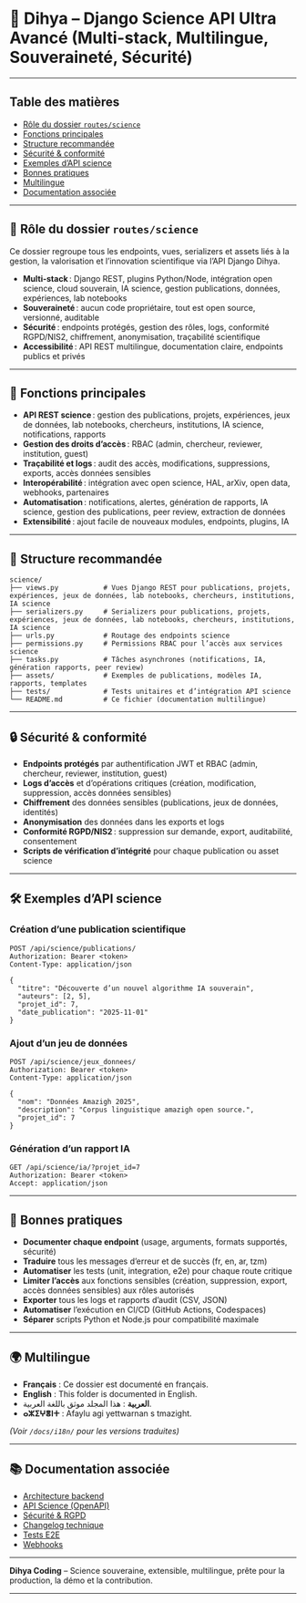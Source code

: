 # 🧬 Dihya – Django Science API Ultra Avancé (Multi-stack, Multilingue, Souveraineté, Sécurité)

---

## Table des matières

- [Rôle du dossier `routes/science`](#rôle-du-dossier-routesscience)
- [Fonctions principales](#fonctions-principales)
- [Structure recommandée](#structure-recommandée)
- [Sécurité & conformité](#sécurité--conformité)
- [Exemples d’API science](#exemples-dapi-science)
- [Bonnes pratiques](#bonnes-pratiques)
- [Multilingue](#multilingue)
- [Documentation associée](#documentation-associée)

---

## 🧬 Rôle du dossier `routes/science`

Ce dossier regroupe tous les endpoints, vues, serializers et assets liés à la gestion, la valorisation et l’innovation scientifique via l’API Django Dihya.

- **Multi-stack** : Django REST, plugins Python/Node, intégration open science, cloud souverain, IA science, gestion publications, données, expériences, lab notebooks
- **Souveraineté** : aucun code propriétaire, tout est open source, versionné, auditable
- **Sécurité** : endpoints protégés, gestion des rôles, logs, conformité RGPD/NIS2, chiffrement, anonymisation, traçabilité scientifique
- **Accessibilité** : API REST multilingue, documentation claire, endpoints publics et privés

---

## 🧠 Fonctions principales

- **API REST science** : gestion des publications, projets, expériences, jeux de données, lab notebooks, chercheurs, institutions, IA science, notifications, rapports
- **Gestion des droits d’accès** : RBAC (admin, chercheur, reviewer, institution, guest)
- **Traçabilité et logs** : audit des accès, modifications, suppressions, exports, accès données sensibles
- **Interopérabilité** : intégration avec open science, HAL, arXiv, open data, webhooks, partenaires
- **Automatisation** : notifications, alertes, génération de rapports, IA science, gestion des publications, peer review, extraction de données
- **Extensibilité** : ajout facile de nouveaux modules, endpoints, plugins, IA

---

## 📁 Structure recommandée

```
science/
├── views.py           # Vues Django REST pour publications, projets, expériences, jeux de données, lab notebooks, chercheurs, institutions, IA science
├── serializers.py     # Serializers pour publications, projets, expériences, jeux de données, lab notebooks, chercheurs, institutions, IA science
├── urls.py            # Routage des endpoints science
├── permissions.py     # Permissions RBAC pour l’accès aux services science
├── tasks.py           # Tâches asynchrones (notifications, IA, génération rapports, peer review)
├── assets/            # Exemples de publications, modèles IA, rapports, templates
├── tests/             # Tests unitaires et d’intégration API science
└── README.md          # Ce fichier (documentation multilingue)
```

---

## 🔒 Sécurité & conformité

- **Endpoints protégés** par authentification JWT et RBAC (admin, chercheur, reviewer, institution, guest)
- **Logs d’accès** et d’opérations critiques (création, modification, suppression, accès données sensibles)
- **Chiffrement** des données sensibles (publications, jeux de données, identités)
- **Anonymisation** des données dans les exports et logs
- **Conformité RGPD/NIS2** : suppression sur demande, export, auditabilité, consentement
- **Scripts de vérification d’intégrité** pour chaque publication ou asset science

---

## 🛠️ Exemples d’API science

### Création d’une publication scientifique

```http
POST /api/science/publications/
Authorization: Bearer <token>
Content-Type: application/json

{
  "titre": "Découverte d’un nouvel algorithme IA souverain",
  "auteurs": [2, 5],
  "projet_id": 7,
  "date_publication": "2025-11-01"
}
```

### Ajout d’un jeu de données

```http
POST /api/science/jeux_donnees/
Authorization: Bearer <token>
Content-Type: application/json

{
  "nom": "Données Amazigh 2025",
  "description": "Corpus linguistique amazigh open source.",
  "projet_id": 7
}
```

### Génération d’un rapport IA

```http
GET /api/science/ia/?projet_id=7
Authorization: Bearer <token>
Accept: application/json
```

---

## 📝 Bonnes pratiques

- **Documenter chaque endpoint** (usage, arguments, formats supportés, sécurité)
- **Traduire** tous les messages d’erreur et de succès (fr, en, ar, tzm)
- **Automatiser** les tests (unit, integration, e2e) pour chaque route critique
- **Limiter l’accès** aux fonctions sensibles (création, suppression, export, accès données sensibles) aux rôles autorisés
- **Exporter** tous les logs et rapports d’audit (CSV, JSON)
- **Automatiser** l’exécution en CI/CD (GitHub Actions, Codespaces)
- **Séparer** scripts Python et Node.js pour compatibilité maximale

---

## 🌍 Multilingue

- **Français** : Ce dossier est documenté en français.
- **English** : This folder is documented in English.
- **العربية** : هذا المجلد موثق باللغة العربية.
- **ⴰⵣⵉⵖⴻⵏⵜ** : Afaylu agi yettwarnan s tmazight.

*(Voir `/docs/i18n/` pour les versions traduites)*

---

## 📚 Documentation associée

- [Architecture backend](../../../../docs/architecture.md)
- [API Science (OpenAPI)](../../../../docs/openapi.yaml)
- [Sécurité & RGPD](../../../../SECURITY.md)
- [Changelog technique](../../../../TECHNICAL_CHANGELOG.md)
- [Tests E2E](../../../../E2E_TESTS_GUIDE.md)
- [Webhooks](../../../../WEBHOOKS_GUIDE.md)

---

**Dihya Coding** – Science souveraine, extensible, multilingue, prête pour la production, la démo et la contribution.

---
